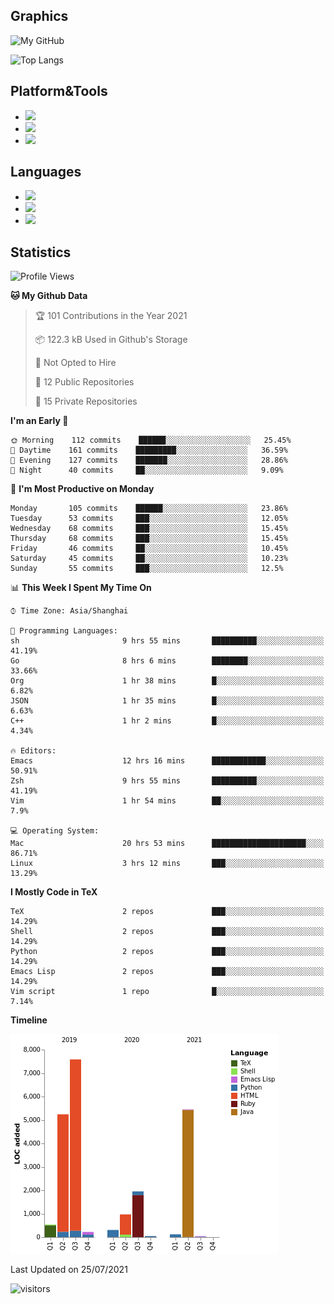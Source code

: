 ## Graphics

![My GitHub](https://github-readme-stats.vercel.app/api?username=SteamedFish&count_private=true&show_icons=true&theme=buefy&include_all_commits=false)

![Top Langs](https://github-readme-stats.vercel.app/api/top-langs/?username=SteamedFish&theme=buefy&hide=ruby&count_private=true&show_icons=true&layout=compact)

## Platform&Tools

* [![](https://img.shields.io/badge/ArchLinux--purple?style=flat-square&logo=ArchLinux)](https://www.archlinux.org/)
* [![](https://img.shields.io/badge/Gentoo-testing-purple?style=flat-square&logo=Gentoo)](https://www.gentoo.org/)
* [![](https://img.shields.io/badge/Doom%20Emacs-28-blue?style=flat-square&logo=Gnu%20emacs&logoColor=white)](https://www.gnu.org/software/emacs/)

## Languages

* [![](https://img.shields.io/badge/-Python-3776AB?style=flat-square&logo=python&logoColor=white)](https://www.python.org/)
* [![](https://img.shields.io/badge/-Bash-00ADD8?style=flat-square&logo=Gnu-bash&logoColor=white)](https://www.gnu.org/software/bash/)
* [![](https://img.shields.io/badge/-Go-00ADD8?style=flat-square&logo=go&logoColor=white)](https://golang.org/)

## Statistics

<!--START_SECTION:waka-->
![Profile Views](http://img.shields.io/badge/Profile%20Views-3-blue)

**🐱 My Github Data** 

> 🏆 101 Contributions in the Year 2021
 > 
> 📦 122.3 kB Used in Github's Storage 
 > 
> 🚫 Not Opted to Hire
 > 
> 📜 12 Public Repositories 
 > 
> 🔑 15 Private Repositories  
 > 
**I'm an Early 🐤** 

```text
🌞 Morning    112 commits    ██████░░░░░░░░░░░░░░░░░░░   25.45% 
🌆 Daytime    161 commits    █████████░░░░░░░░░░░░░░░░   36.59% 
🌃 Evening    127 commits    ███████░░░░░░░░░░░░░░░░░░   28.86% 
🌙 Night      40 commits     ██░░░░░░░░░░░░░░░░░░░░░░░   9.09%

```
📅 **I'm Most Productive on Monday** 

```text
Monday       105 commits    ██████░░░░░░░░░░░░░░░░░░░   23.86% 
Tuesday      53 commits     ███░░░░░░░░░░░░░░░░░░░░░░   12.05% 
Wednesday    68 commits     ███░░░░░░░░░░░░░░░░░░░░░░   15.45% 
Thursday     68 commits     ███░░░░░░░░░░░░░░░░░░░░░░   15.45% 
Friday       46 commits     ██░░░░░░░░░░░░░░░░░░░░░░░   10.45% 
Saturday     45 commits     ██░░░░░░░░░░░░░░░░░░░░░░░   10.23% 
Sunday       55 commits     ███░░░░░░░░░░░░░░░░░░░░░░   12.5%

```


📊 **This Week I Spent My Time On** 

```text
⌚︎ Time Zone: Asia/Shanghai

💬 Programming Languages: 
sh                       9 hrs 55 mins       ██████████░░░░░░░░░░░░░░░   41.19% 
Go                       8 hrs 6 mins        ████████░░░░░░░░░░░░░░░░░   33.66% 
Org                      1 hr 38 mins        █░░░░░░░░░░░░░░░░░░░░░░░░   6.82% 
JSON                     1 hr 35 mins        █░░░░░░░░░░░░░░░░░░░░░░░░   6.63% 
C++                      1 hr 2 mins         █░░░░░░░░░░░░░░░░░░░░░░░░   4.34%

🔥 Editors: 
Emacs                    12 hrs 16 mins      ████████████░░░░░░░░░░░░░   50.91% 
Zsh                      9 hrs 55 mins       ██████████░░░░░░░░░░░░░░░   41.19% 
Vim                      1 hr 54 mins        ██░░░░░░░░░░░░░░░░░░░░░░░   7.9%

💻 Operating System: 
Mac                      20 hrs 53 mins      █████████████████████░░░░   86.71% 
Linux                    3 hrs 12 mins       ███░░░░░░░░░░░░░░░░░░░░░░   13.29%

```

**I Mostly Code in TeX** 

```text
TeX                      2 repos             ███░░░░░░░░░░░░░░░░░░░░░░   14.29% 
Shell                    2 repos             ███░░░░░░░░░░░░░░░░░░░░░░   14.29% 
Python                   2 repos             ███░░░░░░░░░░░░░░░░░░░░░░   14.29% 
Emacs Lisp               2 repos             ███░░░░░░░░░░░░░░░░░░░░░░   14.29% 
Vim script               1 repo              █░░░░░░░░░░░░░░░░░░░░░░░░   7.14%

```


**Timeline**

![Chart not found](https://raw.githubusercontent.com/SteamedFish/SteamedFish/master/charts/bar_graph.png) 


 Last Updated on 25/07/2021
<!--END_SECTION:waka-->

![visitors](https://visitor-badge.laobi.icu/badge?page_id=SteamedFish.SteamedFish)
